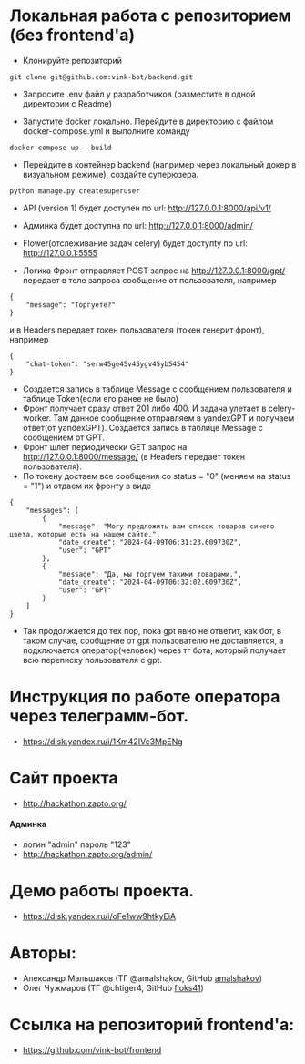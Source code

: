 #  Локальная работа с репозиторием (без frontend'a)

- Клонируйте репозиторий
```
git clone git@github.com:vink-bot/backend.git
```

- Запросите .env файл у разработчиков (разместите в одной директории с Readme)

- Запустите docker локально. Перейдите в директорию с файлом docker-compose.yml и выполните команду
```
docker-compose up --build
```

- Перейдите в контейнер backend (например через локальный докер в визуальном режиме), создайте суперюзера.
```
python manage.py createsuperuser
```

- API (version 1) будет доступен по url:
http://127.0.0.1:8000/api/v1/
- Админка будет доступна по url:
http://127.0.0.1:8000/admin/
- Flower(отслеживание задач celery) будет доступty по url:
http://127.0.0.1:5555

- Логика
Фронт отправляет POST запрос на http://127.0.0.1:8000/gpt/ передает в теле запроса сообщение от пользователя, например
```
{
    "message": "Торгуете?"
}
```
и в Headers передает токен пользователя (токен генерит фронт), например
```
{
    "chat-token": "serw45ge45v45ygv45yb5454"
}
```
- Создается запись в таблице Message с сообщением пользователя и таблице Token(если его ранее не было)
- Фронт получает сразу ответ 201 либо 400. И задача улетает в celery-worker. Там данное сообщение отправляем в yandexGPT и получаем ответ(от yandexGPT). Создается запись в таблице Message с сообщением от GPT.
- Фронт шлет периодически GET запрос на http://127.0.0.1:8000/message/ (в Headers передает токен пользователя).
- По токену достаем все сообщения со status = "0" (меняем на status = "1") и отдаем их фронту в виде
```
{
    "messages": [
        {
            "message": "Могу предложить вам список товаров синего цвета, которые есть на нашем сайте.",
            "date_create": "2024-04-09T06:31:23.609730Z",
            "user": "GPT"
        },
        {
            "message": "Да, мы торгуем такими товарами.",
            "date_create": "2024-04-09T06:32:02.609730Z",
            "user": "GPT"
        }
    ]
}
```
- Так продолжается до тех пор, пока gpt явно не ответит, как бот, в таком случае, сообщение от gpt пользователю не доставляется, а подключается оператор(человек) через тг бота, который получает всю переписку пользователя с gpt.

# Инструкция по работе оператора через телеграмм-бот.
- https://disk.yandex.ru/i/1Km42IVc3MpENg

# Сайт проекта
- http://hackathon.zapto.org/
#### Админка
- логин "admin" пароль "123"
- http://hackathon.zapto.org/admin/

# Демо работы проекта.
- https://disk.yandex.ru/i/oFe1ww9htkyEiA

# Авторы:
- Александр Мальшаков (ТГ @amalshakov, GitHub [amalshakov](https://github.com/amalshakov/))
- Олег Чужмаров  (ТГ @chtiger4, GitHub [floks41](https://github.com/floks41/))

# Ссылка на репозиторий frontend'a:
- https://github.com/vink-bot/frontend